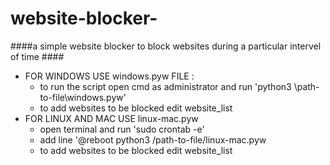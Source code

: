 # website-blocker-

####a simple website blocker to block websites during a particular intervel of time ####

* FOR WINDOWS USE windows.pyw FILE :
  * to run the script open cmd as administrator and run 'python3 \path-to-file\windows.pyw'
  * to add websites to be blocked edit website_list
* FOR LINUX AND MAC USE linux-mac.pyw
  * open terminal and run  'sudo crontab -e'
  * add line '@reboot python3 /path-to-file/linux-mac.pyw
  * to add websites to be blocked edit website_list
